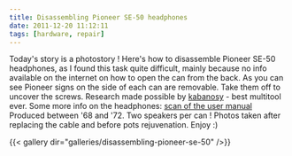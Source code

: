 ```yaml
---
title: Disassembling Pioneer SE-50 headphones
date: 2011-12-20 11:12:11
tags: [hardware, repair]
---
```


Today's story is a photostory ! Here's how to disassemble Pioneer SE-50
headphones, as I found this task quite difficult, mainly because no info
available on the internet on how to open the can from the back. As you
can see Pioneer signs on the side of each can are removable. Take them
off to uncover the screws. Research made possible by
[kabanosy](http://en.wikipedia.org/wiki/Kabanos) - best multitool
ever. Some more info on the headphones: [scan of the user manual](se-50-b-user-manual.pdf)
Produced between '68 and '72.
Two speakers per can !
Photos taken after replacing the cable and before pots rejuvenation.
Enjoy :)

{{< gallery dir="galleries/disassembling-pioneer-se-50" />}}
